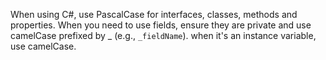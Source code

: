 When using C#, use PascalCase for interfaces, classes, methods and properties.
When you need to use fields, ensure they are private and use camelCase prefixed by _ (e.g., `_fieldName`). when it's an instance variable, use camelCase.
